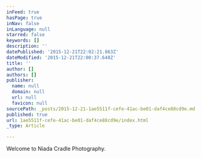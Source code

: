```yaml
---
inFeed: true
hasPage: true
inNav: false
inLanguage: null
starred: false
keywords: []
description: ''
datePublished: '2015-12-21T22:02:21.863Z'
dateModified: '2015-12-21T22:00:37.648Z'
title: ''
author: []
authors: []
publisher:
  name: null
  domain: null
  url: null
  favicon: null
sourcePath: _posts/2015-12-21-1ae5511f-cefe-41ac-be01-daf4ce88cd9e.md
published: true
url: 1ae5511f-cefe-41ac-be01-daf4ce88cd9e/index.html
_type: Article

---
```

Welcome to Niada Cradle Photography.
